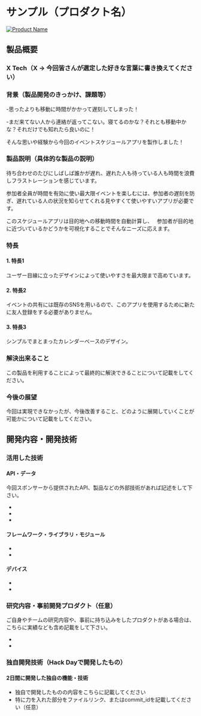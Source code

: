 # サンプル（プロダクト名）

[![Product Name](https://raw.github.com/GabLeRoux/WebMole/master/ressources/WebMole_Youtube_Video.png)](https://www.youtube.com/channel/UC4PtjOfZTbVp9DwtJv82Lzg)

## 製品概要
### X Tech（X → 今回皆さんが選定した好きな言葉に書き換えてください）

### 背景（製品開発のきっかけ、課題等）
    

-思ったよりも移動に時間がかかって遅刻してしまった！  


-まだ来てない人から連絡が返ってこない。寝てるのかな？それとも移動中かな？それだけでも知れたら良いのに！    

そんな思いや経験から今回のイベントスケジュールアプリを製作しました！

### 製品説明（具体的な製品の説明）
待ち合わせのたびにしばしば誰かが遅れ、遅れた人も待っている人も時間を浪費しフラストレーションを感じています。   

参加者全員が時間を有効に使い最大限イベントを楽しむには、参加者の遅刻を防ぎ、遅れている人の状況を知らせてくれる見やすくて使いやすいアプリが必要です。   

このスケジュールアプリは目的地への移動時間を自動計算し、   
参加者が目的地に近づいているかどうかを可視化することでそんなニーズに応えます。



### 特長

#### 1. 特長1
ユーザー目線に立ったデザインによって使いやすさを最大限まで高めています。
#### 2. 特長2
イベントの共有には既存のSNSを用いるので、このアプリを使用するために新たに友人登録をする必要がありません。
#### 3. 特長3
シンプルでまとまったカレンダーベースのデザイン。
### 解決出来ること
この製品を利用することによって最終的に解決できることについて記載をしてください。

### 今後の展望
今回は実現できなかったが、今後改善すること、どのように展開していくことが可能かについて記載をしてください。


## 開発内容・開発技術
### 活用した技術
#### API・データ
今回スポンサーから提供されたAPI、製品などの外部技術があれば記述をして下さい。

* 
* 
* 

#### フレームワーク・ライブラリ・モジュール
* 
* 

#### デバイス
* 
* 

### 研究内容・事前開発プロダクト（任意）
ご自身やチームの研究内容や、事前に持ち込みをしたプロダクトがある場合は、こちらに実績なども含め記載をして下さい。

* 
* 


### 独自開発技術（Hack Dayで開発したもの）
#### 2日間に開発した独自の機能・技術
* 独自で開発したものの内容をこちらに記載してください
* 特に力を入れた部分をファイルリンク、またはcommit_idを記載してください（任意）
